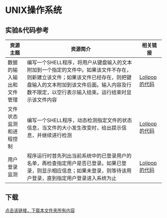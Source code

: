 # UNIX操作系统

## 实验&代码参考

资源主题|资源简介|相关链接
---|---|---
数据的输入输出和文件管理|编写一个SHELL程序，将用户从键盘输入的文本附加到一个指定的文件中。如果该文件不存在，则新建立该文件；如果该文件已经存在，则把键盘输入的文本附加到该文件后面。输入内容及行数不限定，以空行表示输入结束。运行结束时显示该文件内容|[Lolipop的代码](https://github.com/LolipopJ/coursework-repo/tree/master/shell-SimpleExperiment/TextBuilding%20and%20KeyboardInput)
文件状态监测和进程控制|编写一个SHELL程序，动态检测指定文件的状态信息，当文件的大小发生改变时，给出提示信息，并继续进行检测|[Lolipop的代码](https://github.com/LolipopJ/coursework-repo/tree/master/shell-SimpleExperiment/FilesizeMonitor)
用户登录监测|程序运行时首先列出当前系统中的已登录用户的名单，再检查指定用户是否已登录。如果已登录，则显示相应信息；如果未登录，则等待该用户登录，直到指定用户登录进入系统为止|[Lolipop的代码](https://github.com/LolipopJ/coursework-repo/tree/master/shell-SimpleExperiment/LoginMonitor)

## 下载

[点击该链接，下载本文件夹所有内容](https://xovee.github.io/gitzip/?https://github.com/Xovee/uestc-course/tree/master/课程目录/UNIX操作系统)